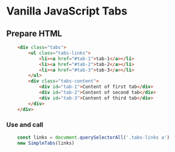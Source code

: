 # Vanilla JavaScript Tabs

## Prepare HTML 

```html
    <div class="tabs">
        <ul class="tabs-links">
            <li><a href="#tab-1">tab-1</a></li>
            <li><a href="#tab-2">tab-2</a></li>
            <li><a href="#tab-3">tab-3</a></li>
        </ul>
        <div class="tabs-content">
            <div id="tab-1">Content of first tab</div>
            <div id="tab-2">Content of second tab</div>
            <div id="tab-3">Content of third tab</div>
        </div>
    </div>
```

### Use and call

```javascript
    const links = document.querySelectorAll('.tabs-links a')
    new SimpleTabs(links)
````
